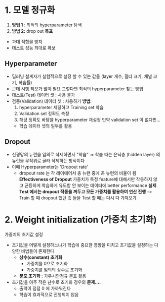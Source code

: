 # 1. 모델 정규화
1. **방법 1** : 최적의 hyperparameter 탐색
2. **방법 2:** drop out
**목표**
- 과대 적합을 방지
- 테스트 성능 최대로 확보

## Hyperparameter
- 딥러닝 설계자가 실험적으로 설정 할 수 있는 값들 
  (layer 개수, 필더 크기, 채널 크기, 학습률)
- 근데 시행 착오가 많이 필요
그렇다면 최적의 hyperparameter 찾는 방법
- 테스트(Test) 데이터 셋 : 사용 불가
- 검증(Validation) 데이터 셋 : 사용하기
**방법**:
	1) hyperparameter 세팅하고 Training set 학습
	2) Validation set 정확도 측정
	3) 해당 정확도 바탕을 hyperparameter 재설정
만약 validation set 이 없다면...
	- 학습 데이터 셋의 일부를 활용

## Dropout
- 신경망의 뉴런을 임의로 삭제하면서 "학습" := 학습 때는 은닉층 (hidden layer) 의 뉴런을 무작위로 골라 삭제하는 방식이다
- 이때 Hyperparameter는 'Dropout rate' 
	- dropout rate 는 각 레이에어서 총 뉴런 중에 끈 뉴런의 비율이 됨
**Effectiveness of Dropout**
	가중치가 특정 feature에 대해서만 작동하지 않고 균등하게 학습하게 유도함
	안 보이는 데이터에 better performance
	**실제 Test 에서는 dropout 작동을 꺼두고 모든 가중치를 활용하여 연산 진행**
	-> Train 할 때 dropout 했던 것 들을 Test 할 때는 다시 다 가져오기

# 2. Weight initialization (가중치 초기화)

가중치의 초기값 설정
- 초기값을 어떻게 설정하느냐가 학습에 중요한 영향을 미치고 초기값을 설정하는 다양한 바법들이 존재한다
	-  **상수(constant) 초기화**
		- 가중치를 0으로 초기화
		- 가중치를 임의의 상수로 초기화
	- **분포 초기화** : 가우시안정규 분포 활용
- 초기값을 아주 작은 난수로 초기화 경우의 **문제....**
	- 출력이 점점 0 에 가까워진다
	- 학습이 효과적으로 진행되지 않음